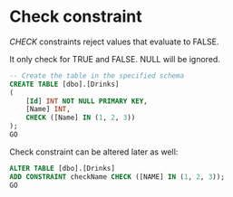 # Check constraint

*CHECK* constraints reject values that evaluate to FALSE.

It only check for TRUE and FALSE. NULL will be ignored.

```sql
-- Create the table in the specified schema
CREATE TABLE [dbo].[Drinks]
(
    [Id] INT NOT NULL PRIMARY KEY,
    [Name] INT,
    CHECK ([Name] IN (1, 2, 3))
);
GO
```

Check constraint can be altered later as well:

```sql
ALTER TABLE [dbo].[Drinks] 
ADD CONSTRAINT checkName CHECK ([NAME] IN (1, 2, 3));
GO
```